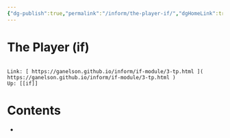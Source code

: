 ```yaml
---
{"dg-publish":true,"permalink":"/inform/the-player-if/","dgHomeLink":true,"dgPassFrontmatter":false}
---
```


# The Player (if)
```ad-info

Link: [ https://ganelson.github.io/inform/if-module/3-tp.html ]( https://ganelson.github.io/inform/if-module/3-tp.html )
Up: [[if]]
```

# Contents
- 